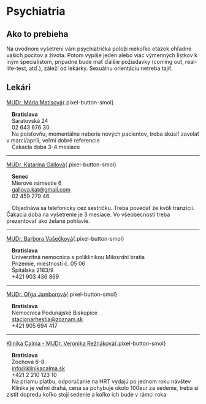 # Psychiatria

## Ako to prebieha
Na úvodnom vyšetrení vám psychiatrička položí niekoľko otázok ohľadne vašich pocitov a života. Potom vypíše jeden alebo viac výmenných lístkov k iným špecialistom, prípadne bude mať ďalšie požiadavky (coming out, real-life-test, atď.), záleží od lekárky. Sexuálnu orientáciu netreba tajiť.

## Lekári

[MUDr. Mária Matisová](https://vysetrenie.zoznam.sk/ambulancia/3964/mudr-maria-matisova){.pixel-button-smol}  

&emsp;**Bratislava**  
&emsp;Saratovská 24  
&emsp;02 643 676 30  
&emsp;Na poisťovňu, momentálne neberie nových pacientov, treba skúsiť zavolať v marci/apríli, veľmi dobré referencie  
&emsp;Čakacia doba 3-4 mesiace

* * *

[MUDr. Katarína Gallová](https://mudr-katarina-gallova.zdravotniregistr.cz/?msgid=dascd){.pixel-button-smol}  

&emsp;**Senec**  
&emsp;Mierové námestie 6  
&emsp;<a>gallova.kat@gmail.com</a>  
&emsp;02 459 279 46  

&emsp;Objednáva sa telefonicky cez sestričku. Treba povedať že kvôli tranzícii. Čakacia doba na vyšetrenie je 3 mesiace. Vo všeobecnosti treba prezentovať ako želané pohlavie.

* * *

[MUDr. Barbora Vašečková](https://www.e-vuc.sk/buxus/generate_page.php?page_id=65025){.pixel-button-smol}  

&emsp;**Bratislava**  
&emsp;Univerzitná nemocnica s poliklinikou Milosrdní bratia  
&emsp;Prízemie, miestnosti č. 05 06  
&emsp;Špitálska 2183/9   
&emsp;+421 903 436 869   

* * *

[MUDr. Oľga Jamborová](https://www.unb.sk/psychiatricka-ambulancia-denny-stacionar-podunajske-biskupice/){.pixel-button-smol}  

&emsp;**Bratislava**  
&emsp;Nemocnica Podunajské Biskupice  
&emsp;<a>stacionarhestia@zoznam.sk</a>  
&emsp;+421 905 694 417  

* * *

[Klinika Calma - MUDr. Veronika Režnáková](https://klinikacalma.sk/o-nas/nas-tim/){.pixel-button-smol}

&emsp;**Bratislava**  
&emsp;Zochova 6-8  
&emsp;info@klinikacalma.sk  
&emsp;+421 2 210 123 10  
&emsp;Na priamu platbu, odporúčanie na HRT vydajú po jednom roku návštev  
&emsp;Klinika je veľmi drahá, cena sa pohybuje okolo 100eur za sedenie, treba si zistiť dopredu koľko stojí sedenie a  koľko ich bude v rámci roka  
